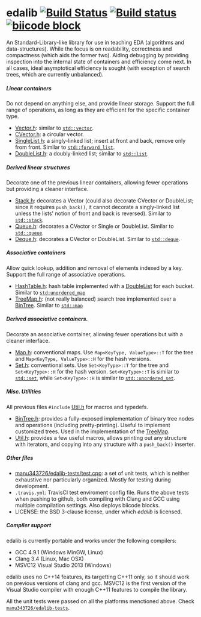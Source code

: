 edalib [![Build Status](https://travis-ci.org/Manu343726/edalib.svg?branch=master)](https://travis-ci.org/Manu343726/edalib) [![Build status](https://ci.appveyor.com/api/projects/status/v4dbxm56knv6eyr8?svg=true)](https://ci.appveyor.com/project/Manu343726/edalib) [![biicode block](http://img.shields.io/badge/manu343726%2Fedalib-STABLE%3A%202-yellow.svg?style=flat)](https://www.biicode.com/manu343726/manu343726/edalib/master)
======

An Standard-Library-like library for use in teaching EDA (algorithms and data-structures). While the focus is on readability, correctness and compactness (which aids the former two). Aiding debugging by providing inspection into the internal state of containers and efficiency come next. In all cases, ideal asymptotical efficiency is sought (with exception of search trees, which are currently unbalanced).

##### Linear containers

Do not depend on anything else, and provide linear storage. Support the full range of operations, as long as they are efficient for the specific container type.

* [Vector.h](https://github.com/Manu343726/edalib/blob/master/src/Vector.h): similar to [`std::vector`](http://en.cppreference.com/w/cpp/container/vector).
* [CVector.h](https://github.com/Manu343726/edalib/blob/master/src/CVector.h): a circular vector.
* [SingleList.h](https://github.com/Manu343726/edalib/blob/master/src/SingleList.h): a singly-linked list; insert at front and back, remove only from front. Similar to [`std::forward_list`](http://en.cppreference.com/w/cpp/container/forward_list).
* [DoubleList.h](https://github.com/Manu343726/edalib/blob/master/src/DoubleList.h): a doubly-linked list; similar to [`std::list`](http://en.cppreference.com/w/cpp/container/list).

##### Derived linear structures

Decorate one of the previous linear containers, allowing fewer operations but providing a cleaner interface.

* [Stack.h](https://github.com/Manu343726/edalib/blob/master/src/Stack.h): decorates a Vector (could also decorate CVector or DoubleList; since it requires ```push_back()```, it cannot decorate a singly-linked list unless the lists' notion of front and back is reversed). Similar to [`std::stack`](http://en.cppreference.com/w/cpp/container/stack).
* [Queue.h](https://github.com/Manu343726/edalib/blob/master/src/Queue.h): decorates a CVector or Single or DoubleList. Similar to [`std::queue`](http://en.cppreference.com/w/cpp/container/queue).
* [Deque.h](https://github.com/Manu343726/edalib/blob/master/src/Deque.h): decorates a CVector or DoubleList. Similar to [`std::deque`](http://en.cppreference.com/w/cpp/container/deque).

##### Associative containers

Allow quick lookup, addition and removal of elements indexed by a key. Support the full range of associative operations.

* [HashTable.h](https://github.com/Manu343726/edalib/blob/master/src/HashTable.h): hash table implemented with a [DoubleList](https://github.com/Manu343726/edalib/blob/master/src/DoubleList.h) for each bucket. Similar to [`std:unordered_map`](http://en.cppreference.com/w/cpp/container/unordered_map)
* [TreeMap.h](https://github.com/Manu343726/edalib/blob/master/src/TreeMap.h): (not really balanced) search tree implemented over a [BinTree](https://github.com/Manu343726/edalib/blob/master/src/BinTree.h). Similar to [`std::map`](http://en.cppreference.com/w/cpp/container/map)

##### Derived associative containers.

Decorate an associative container, allowing fewer operations but with a cleaner interface.

* [Map.h](https://github.com/Manu343726/edalib/blob/master/src/Map.h): conventional maps. Use ```Map<KeyType, ValueType>::T``` for the tree and ```Map<KeyType, ValueType>::H``` for the hash versions.
* [Set.h](https://github.com/Manu343726/edalib/blob/master/src/Set.h): conventional sets. Use ```Set<KeyType>::T``` for the tree and ```Set<KeyType>::H``` for the hash version. ```Set<KeyType>::T``` is similar to [`std::set`](http://en.cppreference.com/w/cpp/container/set), while `Set<KeyType>::H` is similar to [`std::unordered_set`](http://en.cppreference.com/w/cpp/container/unordered_set).

##### Misc. Utilities

All previous files ```#include``` [Util.h](https://github.com/Manu343726/edalib/blob/master/src/Util.h) for macros and typedefs.

* [BinTree.h](https://github.com/Manu343726/edalib/blob/master/src/BinTree.h): provides a fully-exposed implementation of binary tree nodes and operations (including pretty-printing). Useful to implement customized trees. Used in the implementation of the [TreeMap](https://github.com/Manu343726/edalib/blob/master/src/TreeMap.h).
* [Util.h](https://github.com/Manu343726/edalib/blob/master/src/Util.h): provides a few useful macros, allows printing out any structure with iterators, and copying into any structure with a ```push_back()``` inserter.

##### Other files

* [manu343726/edalib-tests/test.cpp](https://github.com/Manu343726/edalib/blob/master/blocks/manu343726/edalib-tests/test.cpp): a set of unit tests, which is neither exhaustive nor particularly organized. Mostly for testing during development.
* `.travis.yml`: TravisCI test enviroment config file. Runs the above tests when pushing to github, both compiling with Clang and GCC using multiple compilation settings. Also deploys biicode blocks.
* LICENSE: the BSD 3-clause license, under which *edalib* is licensed.

##### Compiler support

edalib is currently portable and works under the following compilers:

 - GCC 4.9.1 (Windows MinGW, Linux)
 - Clang 3.4 (Linux, Mac OSX)
 - MSVC12 Visual Studio 2013 (Windows)

edalib uses no C++14 features, its targetting C++11 only, so it should work on previous versions of clang and gcc. MSVC12 is the first version of the Visual Studio compiler with enough C++11 features to compile the library.

All the unit tests were passed on all the platforms menctioned above. Check [`manu343726/edalib-tests`](https://www.biicode.com/manu343726/manu343726/edalib-tests/master).
